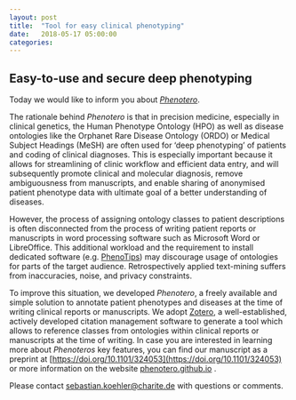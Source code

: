 ```yaml
---
layout: post
title:  "Tool for easy clinical phenotyping"
date:   2018-05-17 05:00:00
categories: 
---
```


## Easy-to-use and secure deep phenotyping

Today we would like to inform you about [_Phenotero_](https://phenotero.github.io).

The rationale behind _Phenotero_ is that in precision medicine, especially in clinical genetics, the Human Phenotype Ontology (HPO) as well as disease ontologies like the Orphanet Rare Disease Ontology (ORDO) or Medical Subject Headings (MeSH) are often used for ‘deep phenotyping’ of patients and coding of clinical diagnoses. This is especially important because it allows for streamlining of clinic workflow and efficient data entry, and will subsequently promote clinical and molecular diagnosis, remove ambiguousness from manuscripts, and enable sharing of anonymised patient phenotype data with ultimate goal of a better understanding of diseases.

However, the process of assigning ontology classes to patient descriptions is often disconnected from the process of writing patient reports or manuscripts in word processing software such as Microsoft Word or LibreOffice. This additional workload and the requirement to install dedicated software (e.g. [PhenoTips](https://phenotips.org/)) may discourage usage of ontologies for parts of the target audience. Retrospectively applied text-mining suffers from inaccuracies, noise, and privacy constraints.

To improve this situation, we developed _Phenotero_, a freely available and simple solution to annotate patient phenotypes and diseases at the time of writing clinical reports or manuscripts. We adopt [Zotero](https://www.zotero.org/), a well-established, actively developed citation management software to generate a tool which allows to reference classes from ontologies within clinical reports or manuscripts at the time of writing. In case you are interested in learning more about _Phenoteros_ key features, you can find our manuscript as a preprint at [https://doi.org/10.1101/324053](https://doi.org/10.1101/324053) or more information on the website [phenotero.github.io](https://phenotero.github.io) .


Please contact sebastian.koehler@charite.de with questions or comments.


